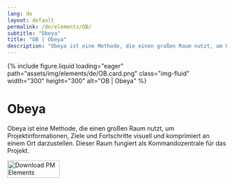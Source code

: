 ```yaml
---
lang: de
layout: default
permalink: /de/elements/OB/
subtitle: "Obeya"
title: "OB | Obeya"
description: "Obeya ist eine Methode, die einen großen Raum nutzt, um Projektinformationen, Ziele und Fortschritte visuell und komprimiert an einem Ort darzustellen. Dieser Raum fungiert als Kommandozentrale für das Projekt."
---
```


{% include figure.liquid loading="eager" path="assets/img/elements/de/OB.card.png" class="img-fluid" width="300" height="300" alt="OB | Obeya" %}

# Obeya

Obeya ist eine Methode, die einen großen Raum nutzt, um Projektinformationen, Ziele und Fortschritte visuell und komprimiert an einem Ort darzustellen. Dieser Raum fungiert als Kommandozentrale für das Projekt.

<a href="https://apps.apple.com/app/apple-store/id6738084498?pt=127441684&ct=website&mt=8">
  <img src="{{ "assets/img/en/appstore.png" | relative_url }}" width="120" height="40" alt="Download PM Elements">
</a>
